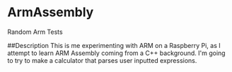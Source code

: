 # ArmAssembly
Random Arm Tests

##Description
This is me experimenting with ARM on a Raspberry Pi, as I attempt to learn ARM Assembly coming from a C++ background. I'm going to try to make a calculator that parses user inputted expressions.
